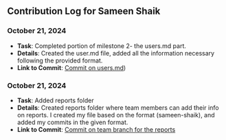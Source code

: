 ## Contribution Log for Sameen Shaik

### October 21, 2024
- **Task**: Completed portion of milestone 2- the users.md part.
- **Details**: Created the user.md file, added all the information necessary following the provided format.
- **Link to Commit**: [Commit on users.md](https://github.com/MominHumayon/326FinalProject/commit/eedfbc19e558156ad7b1d542510e12c4990bf5ed))

### October 21, 2024
- **Task**: Added reports folder
- **Details**: Created reports folder where team members can add their info on reports. I created my file based on the format (sameen-shaik), and added my commits in the given format.
- **Link to Commit**: [Commit on team branch for the reports]((https://github.com/MominHumayon/326FinalProject/commit/79ec02cca2b1a57c5db238b9de650f17cbf0c02d))


